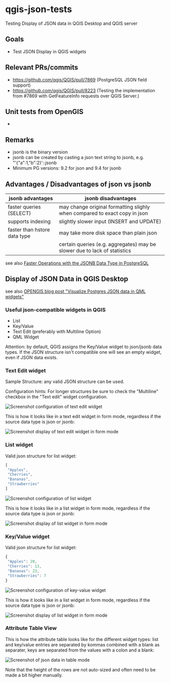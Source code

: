 # qgis-json-tests
Testing Display of JSON data in QGIS Desktop and QGIS server

## Goals
- Test JSON Display in QGIS widgets

## Relevant PRs/commits
- https://github.com/qgis/QGIS/pull/7869 (PostgreSQL JSON field support)
- https://github.com/qgis/QGIS/pull/8223 (Testing the implementation from #7869 with GetFeatureInfo requests over QGIS Server.)

## Unit tests from OpenGIS
- 

## Remarks
- jsonb is the binary version
- jsonb can be created by casting a json text string to jsonb, e.g. "'{"a":1,"b":2}'::jsonb
- Minimum PG versions: 9.2 for json and 9.4 for jsonb

## Advantages / Disadvantages of json vs jsonb
| jsonb advantages                         | jsonb disadvantages                         |
| ---------------------------------------- | ------------------------------------------- |
| faster queries (SELECT)                  | may change original formatting slighly when compared to exact copy in json |
| supports indexing                        | slightly slower input (INSERT and UPDATE)   |
| faster than hstore data type             | may take more disk space than plain json    |
|                                          | certain queries (e.g. aggregates) may be slower due to lack of statistics |

see also [Faster Operations with the JSONB Data Type in PostgreSQL](https://compose.com/articles/faster-operations-with-the-jsonb-data-type-in-postgresql/)

## Display of JSON Data in QGIS Desktop
see also [OPENGIS blog post "Visualize Postgres JSON data in QML widgets"](https://new.opengis.ch/2018/11/13/visualize-postgres-json-data-in-qml-widgets/)

### Useful json-compatible widgets in QGIS
- List
- Key/Value
- Text Edit (preferably with Multiline Option)
- QML Widget

Attention: by default, QGIS assigns the Key/Value widget to json/jsonb data types. If the JSON structure isn't compatible
one will see an empty widget, even if JSON data exists.

### Text Edit widget
Sample Structure: any valid JSON structure can be used.

Configuration hints: For longer structures be sure to check the "Multiline" checkbox in the "Text edit" widget configuration.

![Screenshot configuration of text edit widget](https://raw.githubusercontent.com/andreasneumann/qgis-json-tests/master/screenshots/qgis_text-edit-widget_Multiline.png)

This is how it looks like in a text edit widget in form mode, regardless if the source data type is json or jsonb:

![Screenshot display of text edit widget in form mode](https://raw.githubusercontent.com/andreasneumann/qgis-json-tests/master/screenshots/qgis_display-of-json-as-text-edit-widget_in-form-mode.png)

### List widget
Valid json structure for list widget:

```javascript
[
 "Apples",
 "Cherries",
 "Bananas",
 "Strawberries"
]
```
![Screenshot configuration of list widget](https://raw.githubusercontent.com/andreasneumann/qgis-json-tests/master/screenshots/qgis_list-widget_configuration.png)

This is how it looks like in a list widget in form mode, regardless if the source data type is json or jsonb:

![Screenshot display of list widget in form mode](https://raw.githubusercontent.com/andreasneumann/qgis-json-tests/master/screenshots/qgis_display-of-json-as-list-widget_in-form-mode.png)

### Key/Value widget
Valid json structure for list widget:

```javascript
{
 "Apples": 20,
 "Cherries": 13,
 "Bananas": 23,
 "Strawberries": 7
}
```
![Screenshot configuration of key-value widget](https://raw.githubusercontent.com/andreasneumann/qgis-json-tests/master/screenshots/qgis_key-value-widget_configuration.png)

This is how it looks like in a list widget in form mode, regardless if the source data type is json or jsonb:

![Screenshot display of list widget in form mode](https://raw.githubusercontent.com/andreasneumann/qgis-json-tests/master/screenshots/qgis_display-of-json-as-key-value-widget_in-form-mode.png)

### Attribute Table View

This is how the attribute table looks like for the different widget types: list and key/value entries are separated by kommas combined with a blank as separater, keys are separated from the values with a colon and a blank:

![Screenshot of json data in table mode](https://raw.githubusercontent.com/andreasneumann/qgis-json-tests/master/screenshots/qgis_json-data-in-attribute-table.png)

Note that the height of the rows are not auto-sized and often need to be made a bit higher manually.

